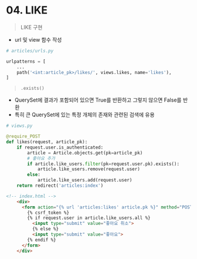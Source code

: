 # 04. LIKE

> LIKE 구현

- url 및 view 함수 작성

```python
# articles/urls.py

urlpatterns = [
    ...
    path('<int:article_pk>/likes/', views.likes, name='likes'),
]
```



> `.exists()`

- QuerySet에 결과가 포함되어 있으면 True를 반환하고 그렇지 않으면 False를 반환
- 특히 큰 QuerySet에 있는 특정 개체의 존재와 관련된 검색에 유용



```python
# views.py

@require_POST
def likes(request, article_pk):
    if request.user.is_authenticated:
        article = Article.objects.get(pk=article_pk)
        # 좋아요 추가
        if article.like_users.filter(pk=request.user.pk).exists():
            article.like_users.remove(request.user)
        else:
            article.like_users.add(request.user)
    return redirect('articles:index')
```



```html
<!-- index.html -->
    <div>
      <form action="{% url 'articles:likes' article.pk %}" method="POST">
        {% csrf_token %}
        {% if request.user in article.like_users.all %}
          <input type="submit" value="좋아요 취소">
          {% else %}
          <input type="submit" value="좋아요">
        {% endif %}
      </form>
    </div>
```

